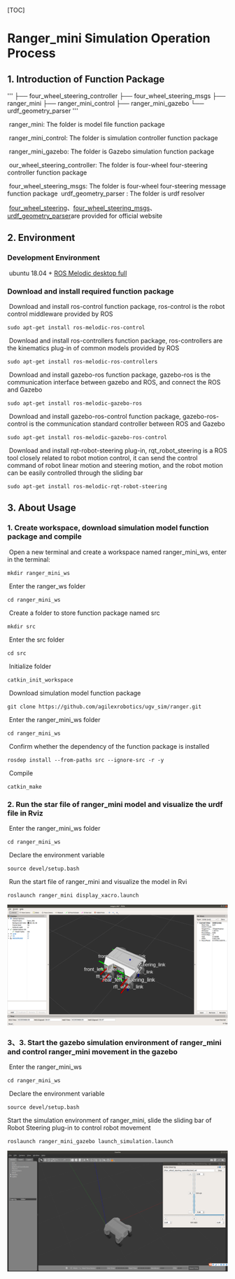 [TOC]

# Ranger_mini Simulation Operation Process

## 1.	Introduction of Function Package

'''
├── four_wheel_steering_controller
├── four_wheel_steering_msgs
├── ranger_mini
├── ranger_mini_control
├── ranger_mini_gazebo
└── urdf_geometry_parser
'''

​	ranger_mini: The folder is model file function package

​	ranger_mini_control: The folder is simulation controller function package

​	ranger_mini_gazebo: The folder is Gazebo simulation function package

​	our_wheel_steering_controller: The folder is four-wheel four-steering controller function package

​	four_wheel_steering_msgs: The folder is four-wheel four-steering message function package
​	urdf_geometry_parser : The folder is urdf resolver

​	[four_wheel_steering](http://wiki.ros.org/four_wheel_steering_controller)、[four_wheel_steering_msgs](http://wiki.ros.org/four_wheel_steering_msgs)、[urdf_geometry_parser](http://wiki.ros.org/urdf_geometry_parser)are provided for official website

## 2.	Environment

### Development Environment

​	ubuntu 18.04 + [ROS Melodic desktop full](http://wiki.ros.org/melodic/Installation/Ubuntu)

### Download and install required function package

​	Download and install ros-control function package, ros-control is the robot control middleware provided by ROS

```
sudo apt-get install ros-melodic-ros-control
```

​	Download and install ros-controllers function package, ros-controllers are the kinematics plug-in of common models provided by ROS

```
sudo apt-get install ros-melodic-ros-controllers
```

​	Download and install gazebo-ros function package, gazebo-ros is the communication interface between gazebo and ROS, and connect the ROS and Gazebo

```
sudo apt-get install ros-melodic-gazebo-ros
```

​	Download and install gazebo-ros-control function package, gazebo-ros-control is the communication standard controller between ROS and Gazebo

```
sudo apt-get install ros-melodic-gazebo-ros-control
```

​	Download and install rqt-robot-steering plug-in, rqt_robot_steering is a ROS tool closely related to robot motion control, it can send the control command of robot linear motion and steering motion, and the robot motion can be easily controlled through the sliding bar

```
sudo apt-get install ros-melodic-rqt-robot-steering 
```



## 3.	About Usage

### 	1.	Create workspace, download simulation model function package and compile

​		Open a new terminal and create a workspace named ranger_mini_ws, enter in the terminal:

```
mkdir ranger_mini_ws
```

​		Enter the ranger_ws folder

```
cd ranger_mini_ws
```

​		Create a folder to store function package named src

```
mkdir src
```

​		Enter the src folder

```
cd src
```

​		Initialize folder

```
catkin_init_workspace
```

​		Download simulation model function package

```
git clone https://github.com/agilexrobotics/ugv_sim/ranger.git
```

​		Enter the ranger_mini_ws folder

```
cd ranger_mini_ws
```

​		Confirm whether the dependency of the function package is installed

```
rosdep install --from-paths src --ignore-src -r -y 
```

​		Compile

```
catkin_make
```



### 2.	Run the star file of ranger_mini model and visualize the urdf file in Rviz

​	Enter the ranger_mini_ws folder

```
cd ranger_mini_ws
```

​	Declare the environment variable

```
source devel/setup.bash
```

​	Run the start file of ranger_mini and visualize the model in Rvi

```
roslaunch ranger_mini display_xacro.launch 
```

![说明文字](image/rviz.png)

### 3、3.	Start the gazebo simulation environment of ranger_mini and control ranger_mini movement in the gazebo

​	Enter the ranger_mini_ws

```
cd ranger_mini_ws
```

​	Declare the environment variable

```
source devel/setup.bash
```

Start the simulation environment of ranger_mini, slide the sliding bar of Robot Steering plug-in to control robot movement

```
roslaunch ranger_mini_gazebo launch_simulation.launch
```

![说明文字](image/gazebo.png) 



 

